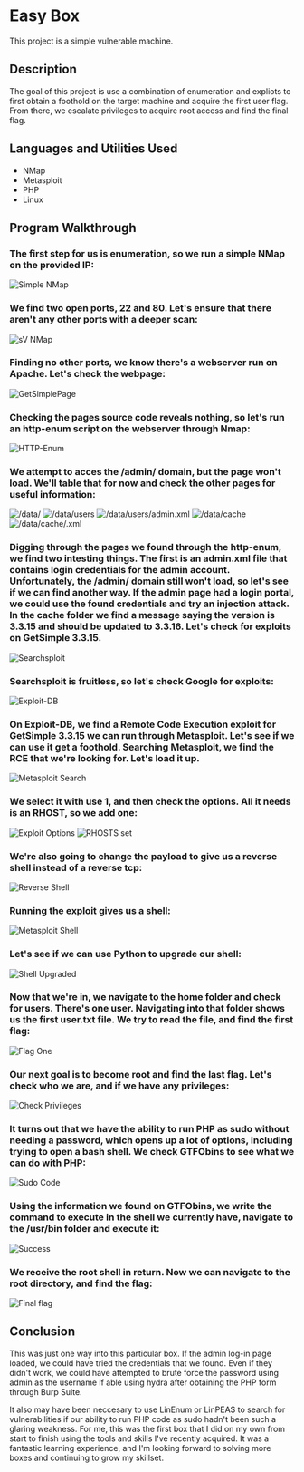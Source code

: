 # Easy Box

This project is a simple vulnerable machine.

## Description

The goal of this project is use a combination of enumeration and expliots to first obtain a foothold on the target machine and acquire the first user flag.  From there, we escalate privileges to acquire root access and find the final flag.  

## Languages and Utilities Used

- NMap
- Metasploit
- PHP
- Linux

## Program Walkthrough

### The first step for us is enumeration, so we run a simple NMap on the provided IP:

![Simple NMap](https://i.imgur.com/hcsTI64l.png)

### We find two open ports, 22 and 80.  Let's ensure that there aren't any other ports with a deeper scan:

![sV NMap](https://i.imgur.com/0TqHEjNl.png)

### Finding no other ports, we know there's a webserver run on Apache. Let's check the webpage:  

![GetSimplePage](https://i.imgur.com/NuGKOd2l.png)

### Checking the pages source code reveals nothing, so let's run an http-enum script on the webserver through Nmap:

![HTTP-Enum](https://i.imgur.com/UVJZs9Pl.png)

### We attempt to acces the /admin/ domain, but the page won't load.  We'll table that for now and check the other pages for useful information:

![/data/](https://i.imgur.com/Jx27vSFl.png)
![/data/users](https://i.imgur.com/4Z32BZ7l.png)
![/data/users/admin.xml](https://i.imgur.com/39tfnoIl.png)
![/data/cache](https://i.imgur.com/T66gv1El.png)
![/data/cache/<SNIP>.xml](https://i.imgur.com/Qy1AWqWl.png)

### Digging through the pages we found through the http-enum, we find two intesting things.  The first is an admin.xml file that contains login credentials for the admin account.  Unfortunately, the /admin/ domain still won't load, so let's see if we can find another way.  If the admin page had a login portal, we could use the found credentials and try an injection attack. In the cache folder we find a message saying the version is 3.3.15 and should be updated to 3.3.16.  Let's check for exploits on GetSimple 3.3.15. 

![Searchsploit](https://i.imgur.com/IZSUIlbl.png)

### Searchsploit is fruitless, so let's check Google for exploits:

![Exploit-DB](https://i.imgur.com/ECxDHwKl.png)

### On Exploit-DB, we find a Remote Code Execution exploit for GetSimple 3.3.15 we can run through Metasploit.  Let's see if we can use it get a foothold. Searching Metasploit, we find the RCE that we're looking for.  Let's load it up.

![Metasploit Search](https://i.imgur.com/Z18hBWkl.png)

### We select it with use 1, and then check the options.  All it needs is an RHOST, so we add one:

![Exploit Options](https://i.imgur.com/STXdohRl.png)
![RHOSTS set](https://i.imgur.com/724hxmrl.png)

### We're also going to change the payload to give us a reverse shell instead of a reverse tcp:

![Reverse Shell](https://i.imgur.com/iKSOny7l.png)

### Running the exploit gives us a shell:

![Metasploit Shell](https://i.imgur.com/qrslWT5l.png)

### Let's see if we can use Python to upgrade our shell:

![Shell Upgraded](https://i.imgur.com/uQeA1Enl.png)

### Now that we're in, we navigate to the home folder and check for users.  There's one user.  Navigating into that folder shows us the first user.txt file.  We try to read the file, and find the first flag:

![Flag One](https://i.imgur.com/fc9lzOTl.png)

### Our next goal is to become root and find the last flag.  Let's check who we are, and if we have any privileges:

![Check Privileges](https://i.imgur.com/OgGCAxVl.png)

### It turns out that we have the ability to run PHP as sudo without needing a password, which opens up a lot of options, including trying to open a bash shell. We check GTFObins to see what we can do with PHP:

![Sudo Code](https://i.imgur.com/cE32gYkl.png)

### Using the information we found on GTFObins, we write the command to execute in the shell we currently have, navigate to the /usr/bin folder and execute it:

![Success](https://i.imgur.com/nzaY0Gal.png)

### We receive the root shell in return.  Now we can navigate to the root directory, and find the flag:

![Final flag](https://i.imgur.com/WjmJoGcl.png)

## Conclusion

This was just one way into this particular box.  If the admin log-in page loaded, we could have tried the credentials that we found.  Even if they didn't work, we could have attempted to brute force the password using admin as the username if able using hydra after obtaining the PHP form through Burp Suite. 

It also may have been neccesary to use LinEnum or LinPEAS to search for vulnerabilities if our ability to run PHP code as sudo hadn't been such a glaring weakness. For me, this was the first box that I did on my own from start to finish using the tools and skills I've recently acquired.  It was a fantastic learning experience, and I'm looking forward to solving more boxes and continuing to grow my skillset.
